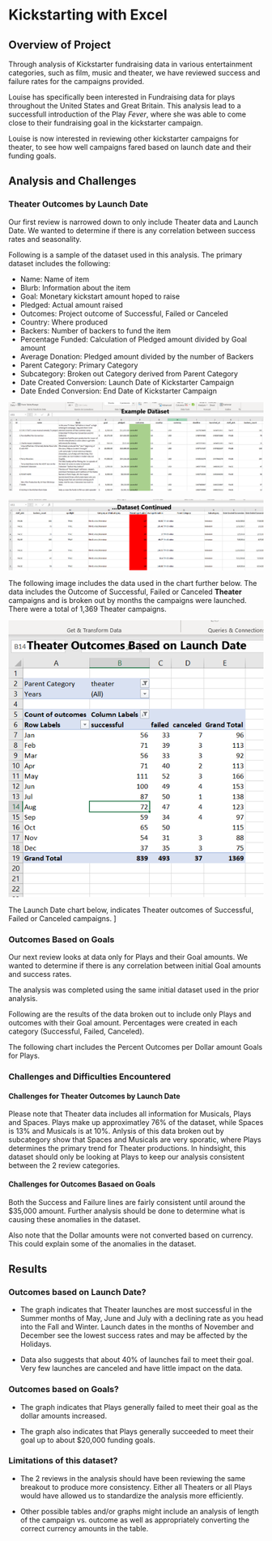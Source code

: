 # Kickstarting with Excel

## Overview of Project

Through analysis of Kickstarter fundraising data in various entertainment categories, such as film, music and theater, we have reviewed success and failure rates for the campaigns provided.

Louise has specifically been interested in Fundraising data for plays throughout the United States and Great Britain.  This analysis lead to a successfull introduction of the Play *Fever*, where she was able to come close to their fundraising goal in the kickstarter campaign.

Louise is now interested in reviewing other kickstarter campaigns for theater, to see how well campaigns fared based on launch date and their funding goals.

## Analysis and Challenges

### Theater Outcomes by Launch Date

Our first review is narrowed down to only include Theater data and Launch Date.  We wanted to determine if there is any correlation between success rates and seasonality.

Following is a sample of the dataset used in this analysis. The primary dataset includes the following:
- Name:  Name of item
- Blurb:  Information about the item
- Goal:  Monetary kickstart amount hoped to raise
- Pledged: Actual amount raised
- Outcomes:  Project outcome of Successful, Failed or Canceled
- Country:  Where produced
- Backers:  Number of backers to fund the item
- Percentage Funded:  Calculation of Pledged amount divided by Goal amount
- Average Donation:   Pledged amount divided by the number of Backers
- Parent Category: Primary Category
- Subcategory: Broken out Category derived from Parent Category
- Date Created Conversion:  Launch Date of Kickstarter Campaign
- Date Ended Conversion:  End Date of Kickstarter Campaign

![Kickstarter Data1](https://github.com/ckbauman/kickstarter-analysis/blob/main/KickstarterData1.png)

![Kickstarter Data2](https://github.com/ckbauman/kickstarter-analysis/blob/main/KickstarterData2.png)

The following image includes the data used in the chart further below.  The data includes the Outcome of Successful, Failed or Canceled **Theater** campaigns and is broken out by months the campaigns were launched. There were a total of 1,369 Theater campaigns.

![Launch Date Data](https://github.com/ckbauman/kickstarter-analysis/blob/main/Theater%20outcomes%20based%20on%20Launch%20Date%20DATA.png)

The Launch Date chart below, indicates Theater outcomes of Successful, Failed or Canceled campaigns.
]
### Outcomes Based on Goals

Our next review looks at data only for Plays and their Goal amounts.  We wanted to determine if there is any correlation between initial Goal amounts and success rates.

The analysis was completed using the same initial dataset used in the prior analysis.

Following are the results of the data broken out to include only Plays and outcomes with their Goal amount.  Percentages were created in each category (Successful, Failed, Canceled).

The following chart includes the Percent Outcomes per Dollar amount Goals for Plays.

### Challenges and Difficulties Encountered

#### Challenges for Theater Outcomes by Launch Date

Please note that Theater data includes all information for Musicals, Plays and Spaces.  Plays make up approximatley 76% of the dataset, while Spaces is 13% and Musicals is at 10%.  Anlysis of this data broken out by subcategory show that Spaces and Musicals are very sporatic, where Plays determines the primary trend for Theater productions.  In hindsight, this dataset should only be looking at Plays to keep our analysis consistent between the 2 review categories.

#### Challenges for Outcomes Basaed on Goals

Both the Success and Failure lines are fairly consistent until around the $35,000 amount.  Further analysis should be done to determine what is causing these anomalies in the dataset.

Also note that the Dollar amounts were not converted based on currency.  This could explain some of the anomalies in the dataset.

## Results

### Outcomes based on Launch Date?

- The graph indicates that Theater launches are most successful in the Summer months of May, June and July with a declining rate as you head into the Fall and Winter.  Launch dates in the months of November and December see the lowest success rates and may be affected by the Holidays.

- Data also suggests that about 40% of launches fail to meet their goal.  Very few launches are canceled and have little impact on the data.

### Outcomes based on Goals?

- The graph indicates that Plays generally failed to meet their goal as the dollar amounts increased.

- The graph also indicates that Plays generally succeeded to meet their goal up to about $20,000 funding goals.

### Limitations of this dataset?

- The 2 reviews in the analysis should have been reviewing the same breakout to produce more consistency.  Either all Theaters or all Plays would have allowed us to standardize the analysis more efficiently.

- Other possible tables and/or graphs might include an analysis of length of the campaign vs. outcome as well as appropriately converting the correct currency amounts in the table.
